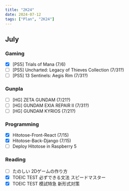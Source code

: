 ```yaml
---
title: "2K24"
date: 2024-07-12
tags: ["Plan", "2K24"]
---
```


## July

### Gaming

- [x] [PS5] Trials of Mana (7/6)
- [ ] [PS5] Uncharted: Legacy of Thieves Collection (7/31?)
- [ ] [PS5] 13 Sentinels: Aegis Rim (7/31?)

### Gunpla

- [ ] [HG] ZETA GUNDAM (7/21?)
- [ ] [HG] GUNDAM EXIA REPAIR II (7/31?)
- [ ] [HG] GUNDAM KYRIOS (7/21?)

### Programming

- [x] Hitotose-Front-React (7/15)
- [x] Hitotose-Back-Django (7/15)
- [ ] Deploy Hitotose in Raspberry 5

### Reading

- [ ] たのしい 2Dゲームの作り方
- [x] TOEIC TEST 必ずできる文法 スピードマスター
- [x] TOEIC TEST 模試特急 新形式対策

